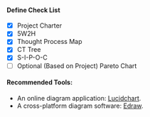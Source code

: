#### Define Check List

- [x] Project Charter
- [x] 5W2H
- [x] Thought Process Map
- [x] CT Tree
- [x] S-I-P-O-C
- [ ] Optional (Based on Project) Pareto Chart

#### Recommended Tools:

- An online diagram application: <a href="https://www.lucidchart.com/">Lucidchart</a>.
- A cross-platform diagram software: <a href="https://www.edrawsoft.com/">Edraw</a>.
